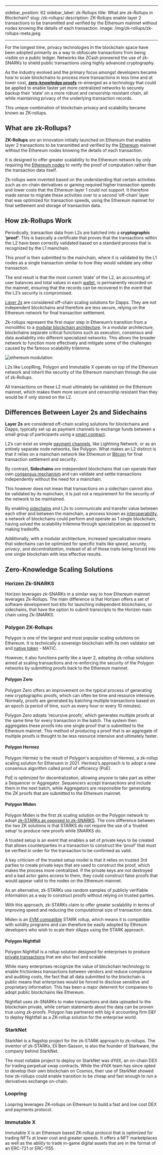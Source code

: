 ﻿---

sidebar_position: 62
sidebar_label: zk-Rollups
title: What are zk-Rollups in Blockchain?
slug: /zk-rollups/
description: ZK-Rollups enable layer 2 transactions to be transmitted and verified by the Ethereum mainnet without nodes knowing the details of each transaction. 
image: /img/zk-rollups/zk-rollups-meta.jpeg

---

For the longest time, privacy technologies in the blockchain space have been adopted primarily as a way to obfuscate transactions from being visible on a public ledger. Networks like ZCash pioneered the use of zk-SNARKs to shield public transactions using highly advanced cryptography. 

As the industry evolved and the primary focus amongst developers became how to scale blockchains to process more transactions in less time and at lower cost, [**zero-knowledge proofs**](https://www.horizen.io/academy/zero-knowledge-proofs-zkp/) re-emerged as a technology that could be applied to enable faster yet more centralized networks to securely backup their ‘state’ on a more robust and censorship resistant chain, all while maintaining privacy of the underlying transaction records.    

This unique combination of blockchain privacy and scalability became known as ZK-rollups.

## What are zk-Rollups?

**ZK-Rollups** are an innovation initially launched on Ethereum that enables layer 2 transactions to be transmitted and verified by the [Ethereum](https://www.horizen.io/academy/ethereum-glossary/) mainnet without the Ethereum nodes knowing the details of each transaction. 

It is designed to offer greater scalability to the Ethereum network by only requiring the [Ethereum nodes](https://www.horizen.io/academy/nodes/) to verify the proof of computation rather than the transaction data itself.  

Zk-rollups were invented based on the understanding that certain activities such as on-chain derivatives or gaming required higher transaction speeds and lower costs that the Ethereum layer 1 could not support. It therefore made sense to migrate these activities over to a second ‘off-chain’ layer that was optimized for transaction speeds, using the Ethereum mainnet for final settlement and storage of transaction data. 

## How zk-Rollups Work

Periodically, transaction data from L2s are batched into a **cryptographic ‘proof’.** This is basically a certificate that proves that the transactions within the L2 have been correctly validated based on a standard process that is recognized by the L1 mainchain.

This proof is then submitted to the mainchain, where it is validated by the L1 nodes as a single transaction similar to how they would validate any other transaction. 

The end result is that the most current ‘state’ of the L2, an accounting of user balances and total values in each [wallet](https://www.horizen.io/academy/crypto-wallets/), is permanently recorded on the mainnet, ensuring that the records can be recovered in the event that the L2’s security is compromised.  

[*Layer 2s*](https://www.horizen.io/academy/layer-2/) are considered off-chain scaling solutions for Dapps. They are not independent blockchains and therefore are less secure, relying on the Ethereum network for final transaction settlement.

Zk-rollups represent the first major step in Ethereum’s transition from a monolithic to a [modular blockchain architecture](https://www.horizen.io/academy/modular-vs-monolithic-blockchains/). In a modular architecture, blockchains separate critical functions such as execution, consensus and data availability into different specialized networks. This allows the broader network to function more effectively and mitigate some of the challenges caused by the famous scalability trilemma. 

![ethereum modulation](/img/modular-vs-monolithic-blockchains/ethereum-modulation.jpg)

L2s like LoopRing, Polygon and Immutable X operate on top of the Ethereum network and inherit the security of the Ethereum mainchain through the use of zk-Rollups. 

All transactions on these L2 must ultimately be validated on the Ethereum mainnet, which makes them more secure and censorship resistant than they would be if only stored on the L2. 

## Differences Between Layer 2s and Sidechains

**Layer 2s** are considered off-chain scaling solutions for blockchains and Dapps, typically set up as payment channels to exchange funds between a small group of participants using a [smart contract](https://www.horizen.io/academy/smart-contracts/).

L2’s can exist as simple [payment channels](https://www.horizen.io/academy/payment-channels/), like Lightning Network, or as an entirely separate node networks, like Polygon. What makes an L2 distinct is that it relies on a mainchain network like Ethereum or [Bitcoin](https://www.horizen.io/academy/bitcoin-glossary/) for final transaction settlement and security.

By contrast, **Sidechains** are independent blockchains that can operate their own [consensus mechanism](https://www.horizen.io/academy/consensus-mechanisms/) and can validate and settle transactions independently without the need for a mainchain.

This however does not mean that transactions on a sidechain cannot also be validated by its mainchain, it is just not a requirement for the security of the network to be maintained.

By enabling [sidechains](https://www.horizen.io/academy/sidechains/) and L2s to communicate and transfer value between each other and between the mainchain, a process known as [interoperability](https://www.horizen.io/academy/blockchain-interoperability/), a network of blockchains could perform and operate as 1 single blockchain, having solved the scalability trilemma through specialization as opposed to making tradeoffs.

Additionally, with a modular architecture, increased specialization means that sidechains can be optimized for specific traits like _speed_, _security_, _privacy_, and _decentralization_, instead of all of those traits being forced into one single blockchain with less effective results.

## Zero-Knowledge Scaling Solutions

### Horizen Zk-SNARKS

Horizen leverages zk-SNARKs in a similar way to how Ethereum mainnet leverages Zk-Rollups. The main difference is that Horizen offers a set of software development tool kits for launching independent blockchains, or sidechains, that have the option to submit transcripts to the Horizen  main chain using Zk-SNARKS. 

### Polygon ZK-Rollups

Polygon is one of the largest and most popular scaling solutions on Ethereum. It is technically a sovereign blockchain with its own validator set and [native token](https://www.horizen.io/academy/what-is-a-token/) - MATIC. 

However, it also functions partly like a layer 2, adopting zk-rollup solutions aimed at scaling transactions and re-enforcing the security of the Polygon networks by submitting proofs back to the Ethereum mainnet.

#### Polygon Zero

Polygon Zero offers an improvement on the typical process of generating new cryptographic proofs, which can often be time and resource intensive. Normally, proofs are generated by batching multiple transactions based on an epoch (a period of time, such as every hour or every 10 minutes). 

Polygon Zero adopts ‘recursive proofs’, which generates multiple proofs at the same time for every transaction in the batch. The system then aggregates these proofs into one single proof that is submitted to the Ethereum mainnet. This method of producing a proof that is an aggregate of multiple proofs is thought to be less resource intensive and ultimately faster.  

#### Polygon Hermez
Polygon Hermez is the result of Polygon's acquisition of Hermez, a zk-rollup scaling solution for Etheruem in 2021. Hermez’s approach is to adopt a new consensus algorithm called proof of efficiency (PoE). 

PoE is optimized for decentralization, allowing anyone to take part as either a Sequencer or Aggregator. Sequencers accept transactions and include them in the next batch, while Aggregators are responsible for generating the ZK proofs that are submitted to the Ethereum mainnet. 

#### Polygon Miden

Polygon Miden is the first zk scaling solution on the Polygon network to adopt [zk-STARKs as opposed to zk-SNARKS](https://www.horizen.io/academy/zk-snarks-vs-zk-starks/). The core difference between the two ZK solutions is that STARKS do not require the use of a ‘trusted setup’ to produce new proofs while SNARKS do.
 
A trusted setup is an event that enables a set of private keys to be created that allows counterparties in a transaction to construct the ‘proof’ that must be verified in order for the transaction to be confirmed as valid.

A key criticism of the trusted setup model is that it relies on trusted 3rd parties to create private keys that are used to construct the proof, which makes the process more centralized.  If the private keys are not destroyed and a bad actor gains access to them, they could construct false proofs that would appear valid to the nodes on the Ethereum mainnet. 

As an alternative, zk-STARKs use random samples of publicly verifiable information as a way to construct proofs without relying on trusted parties.

With this approach, zk-STARKs claim to offer greater scalability in terms of improving speed and reducing the computational size of transaction data. 

Miden is an [EVM compatible](https://www.horizen.io/academy/ethereum-virtual-machine-evm/) STARK rollup, which means it is compatible with solidity programs and can therefore be easily adopted by Ethreum developers who wish to scale their dApps using the STARK approach. 

#### Polygon Nightfall 

Polygon Nightfall is a rollup solution designed for enterprises to produce [private transactions](https://www.horizen.io/academy/private-transactions/) that are also fast and scalable. 

While many enterprises recognize the value of blockchain technology to enable frictionless transactions between vendors and reduce compliance and auditing costs, the fact that all data submitted to the blockchain is public means that enterprises would be forced to disclose sensitive and proprietary information. This has been a major deterrent for companies to adopt public blockchains like Ethereum. 

Nightfall uses zk-SNARKs to make transactions and data uploaded to the blockchain private, while certain statements about the data can be proven true using zk-proofs. Polygon has partnered with big 4 accounting firm E&Y to deploy Nightfall as a ZK-rollup solution for the enterprise world. 

### StarkNet

StarkNet is a flagship project for the zk-STARK approach to zk-rollups. The inventor of zk-STARKs,  Eli Ben-Sasson, is also the founder of Starkware, the company behind StarkNet.

The most notable project to deploy on StarkNet was dYdX, an on-chain DEX for trading perpetual swap contracts. While the dYdX team has since opted to develop their own blockchain on Cosmos, their use of StarkNet showed how zk-rollups could enable transition to be cheap and fast enough to run a derivatives exchange on-chain.

### Loopring

Loopring leverages ZK-rollups on Ethereum to build a fast and low cost DEX and payments protocol. 

### Immutable X
Immutable X is an Ethereum based ZK-rollup protocol that is optimized for trading NFTs at lower cost and greater speeds. It offers a NFT marketplaces as well as the ability to trade in-game digital assets that are in the format of an ERC-721 or ERC-1155

